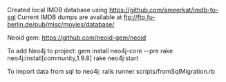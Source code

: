 Created local IMDB database using https://github.com/ameerkat/imdb-to-sql
Current IMDB dumps are available at ftp://ftp.fu-berlin.de/pub/misc/movies/database/

Neoid gem: https://github.com/neoid-gem/neoid

To add Neo4j to project:
    gem install neo4j-core --pre
    rake neo4j:install[community,1.9.8]
    rake neo4j:start

To import data from sql to neo4j:
    rails runner scripts/fromSqlMigration.rb
